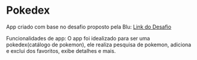 # Pokedex

App criado com base no desafio proposto pela Blu: [Link do Desafio](https://github.com/Pagnet/desafio-front-android)<br>

Funcionalidades de app: O app foi idealizado para ser uma pokedex(catálogo de pokemon), ele realiza pesquisa de pokemon, adiciona e exclui dos favoritos, exibe detalhes e mais.

[](imagens/captura1.png)
